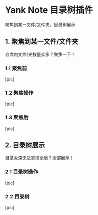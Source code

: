 # Yank Note 目录树插件 
聚焦到某一文件/文件夹，目录树展示
## 1. 聚焦到某一文件/文件夹
仓库内文件/夹数量众多？聚焦一下！

### 1.1 聚焦前
[pic]
### 1.2 聚焦操作
[pic]
### 1.3 聚焦后
[pic]

## 2. 目录树展示
目录太深无法掌控全局？全部展示！
### 2.1 目录树操作
[pic]
### 2.2 目录树
[pic]